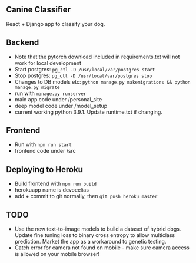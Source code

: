 ## Canine Classifier
React + Django app to classify your dog. 

## Backend
- Note that the pytorch download included in requirements.txt will not work for local development
- Start postgres: `pg_ctl -D /usr/local/var/postgres start`
- Stop postgres: `pg_ctl -D /usr/local/var/postgres stop`
- Changes to DB models etc: `python manage.py makemigrations && python manage.py migrate`
- run with `manage.py runserver`
- main app code under /personal_site
- deep model code under /model_setup
- current working python 3.9.1. Update runtime.txt if changing.

## Frontend
- Run with `npm run start`
- frontend code under /src

## Deploying to Heroku
- Build frontend with `npm run build`
- herokuapp name is devoeelias
- add + commit to git normally, then `git push heroku master`


## TODO
- Use the new text-to-image models to build a dataset of hybrid dogs. Update fine tuning loss to binary cross entropy to allow multiclass prediction. Market the app as a workaround to genetic testing.
- Catch error for camera not found on mobile - make sure camera access is allowed on your mobile browser!